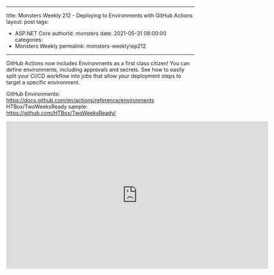 
---
title: Monsters Weekly 212 -  Deploying to Environments with GitHub Actions
layout: post
tags: 
  - ASP.NET Core
authorId: monsters
date: 2021-05-31 08:00:00
categories:
  - Monsters Weekly
permalink: monsters-weekly\ep212
---

GitHub Actions now includes Environments as a first class citizen! You can define environments, including approvals and secrets. See how to easily split your CI/CD workflow into jobs that allow your deployment steps to target a specific environment. 

GitHub Environments: https://docs.github.com/en/actions/reference/environments
HTBox/TwoWeeksReady sample: https://github.com/HTBox/TwoWeeksReady/

<iframe width="702" height="395" src="https://www.youtube.com/embed/EOlm3ft0VPo" frameborder="0" allow="accelerometer; autoplay; encrypted-media; gyroscope; picture-in-picture" allowfullscreen></iframe>
